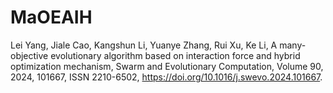 # MaOEAIH
Lei Yang, Jiale Cao, Kangshun Li, Yuanye Zhang, Rui Xu, Ke Li,
A many-objective evolutionary algorithm based on interaction force and hybrid optimization mechanism,
Swarm and Evolutionary Computation,
Volume 90,
2024,
101667,
ISSN 2210-6502,
https://doi.org/10.1016/j.swevo.2024.101667.
